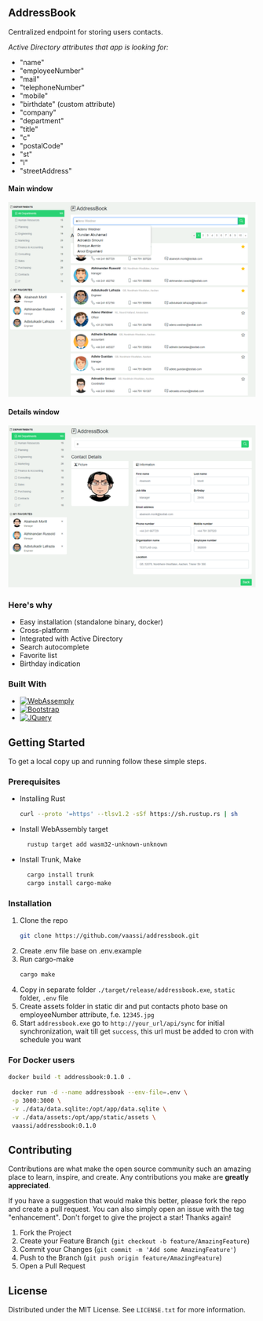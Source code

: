 <!-- ABOUT THE PROJECT -->
## AddressBook
Centralized endpoint for storing users contacts.

_Active Directory attributes that app is looking for:_
* "name"
* "employeeNumber"
* "mail"
* "telephoneNumber"
* "mobile"
* "birthdate" (custom attribute)
* "company"
* "department"
* "title"
* "c"
* "postalCode"
* "st"
* "l"
* "streetAddress"

#### Main window
![AddressBook][product-screenshot-1]
#### Details window
![AddressBook][product-screenshot-2]

### Here's why
* Easy installation (standalone binary, docker)
* Cross-platform
* Integrated with Active Directory
* Search autocomplete
* Favorite list
* Birthday indication

### Built With
* [![WebAssemply][WebAssembly.com]][WebAssembly-url]
* [![Bootstrap][Bootstrap.com]][Bootstrap-url]
* [![JQuery][JQuery.com]][JQuery-url]

<!-- GETTING STARTED -->
## Getting Started
To get a local copy up and running follow these simple steps.

### Prerequisites
* Installing Rust
  ```sh
  curl --proto '=https' --tlsv1.2 -sSf https://sh.rustup.rs | sh
  ```
* Install WebAssembly target
  ```sh
    rustup target add wasm32-unknown-unknown
  ```
* Install Trunk, Make
  ```sh
    cargo install trunk
    cargo install cargo-make
  ```

### Installation
1. Clone the repo
   ```sh
   git clone https://github.com/vaassi/addressbook.git
   ```
2. Create .env file base on .env.example
3. Run cargo-make
   ```sh
   cargo make
   ```
4. Copy in separate folder `./target/release/addressbook.exe`, `static` folder, `.env` file
5. Create assets folder in static dir and put contacts photo base on employeeNumber attribute, f.e. `12345.jpg`
6. Start `addressbook.exe` go to `http://your_url/api/sync` for initial synchronization, wait till get `success`,
this url must be added to cron with schedule you want

### For Docker users
   ```sh
   docker build -t addressbook:0.1.0 .
   ```
   ```sh
    docker run -d --name addressbook --env-file=.env \
    -p 3000:3000 \
    -v ./data/data.sqlite:/opt/app/data.sqlite \
    -v ./data/assets:/opt/app/static/assets \
    vaassi/addressbook:0.1.0
   ```

<!-- CONTRIBUTING -->
## Contributing
Contributions are what make the open source community such an amazing place to learn, inspire, and create. Any contributions you make are **greatly appreciated**.

If you have a suggestion that would make this better, please fork the repo and create a pull request. You can also simply open an issue with the tag "enhancement".
Don't forget to give the project a star! Thanks again!

1. Fork the Project
2. Create your Feature Branch (`git checkout -b feature/AmazingFeature`)
3. Commit your Changes (`git commit -m 'Add some AmazingFeature'`)
4. Push to the Branch (`git push origin feature/AmazingFeature`)
5. Open a Pull Request

<!-- LICENSE -->
## License
Distributed under the MIT License. See `LICENSE.txt` for more information.

<!-- MARKDOWN LINKS & IMAGES -->
<!-- https://www.markdownguide.org/basic-syntax/#reference-style-links -->
[product-screenshot-1]: screenshots/screenshot_1.png
[product-screenshot-2]: screenshots/screenshot_2.png

[WebAssembly.com]: https://img.shields.io/badge/webassembly-654FF0?style=for-the-badge&logo=webassembly&logoColor=white
[WebAssembly-url]: https://webassembly.org
[Bootstrap.com]: https://img.shields.io/badge/Bootstrap-563D7C?style=for-the-badge&logo=bootstrap&logoColor=white
[Bootstrap-url]: https://getbootstrap.com
[JQuery.com]: https://img.shields.io/badge/jQuery-0769AD?style=for-the-badge&logo=jquery&logoColor=white
[JQuery-url]: https://jquery.com
